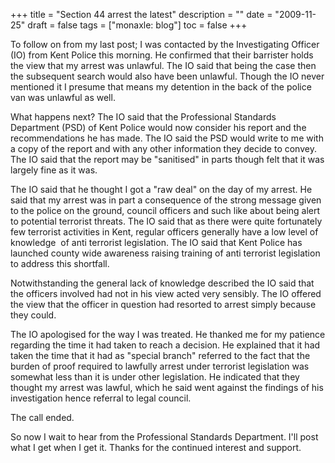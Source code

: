 +++
title = "Section 44 arrest   the latest"
description = ""
date = "2009-11-25"
draft = false
tags = ["monaxle: blog"]
toc = false
+++

To follow on from my last post; I was contacted by the Investigating Officer (IO) from Kent Police this morning. He confirmed that their barrister holds the view that my arrest was unlawful. The IO said that being the case then the subsequent search would also have been unlawful. Though the IO never mentioned it I presume that means my detention in the back of the police van was unlawful as well.

What happens next? The IO said that the Professional Standards Department (PSD) of Kent Police would now consider his report and the recommendations he has made. The IO said the PSD would write to me with a copy of the report and with any other information they decide to convey. The IO said that the report may be "sanitised" in parts though felt that it was largely fine as it was.

The IO said that he thought I got a "raw deal" on the day of my arrest. He said that my arrest was in part a consequence of the strong message given to the police on the ground, council officers and such like about being alert to potential terrorist threats. The IO said that as there were quite fortunately few terrorist activities in Kent, regular officers generally have a low level of knowledge  of anti terrorist legislation. The IO said that Kent Police has launched county wide awareness raising training of anti terrorist legislation to address this shortfall.

Notwithstanding the general lack of knowledge described the IO said that the officers involved had not in his view acted very sensibly. The IO offered the view that the officer in question had resorted to arrest simply because they could.

The IO apologised for the way I was treated. He thanked me for my patience regarding the time it had taken to reach a decision. He explained that it had taken the time that it had as "special branch" referred to the fact that the burden of proof required to lawfully arrest under terrorist legislation was somewhat less than it is under other legislation. He indicated that they thought my arrest was lawful, which he said went against the findings of his investigation hence referral to legal council.

The call ended.

So now I wait to hear from the Professional Standards Department. I'll post what I get when I get it. Thanks for the continued interest and support.